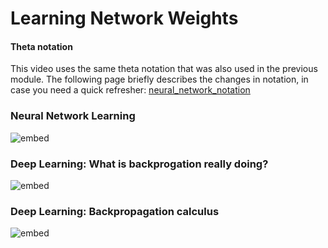 # Learning Network Weights

#### Theta notation

This video uses the same theta notation that was also used in the previous
module. The following page briefly describes the changes in notation, in
case you need a quick refresher:
[neural_network_notation](../../module-2/neural-networks/nn_notation.pdf)

### Neural Network Learning

![embed](https://youtube.com/embed/UVjj2fHu9YU)

### Deep Learning: What is backprogation really doing?

![embed](https://youtube.com/embed/Ilg3gGewQ5U)

### Deep Learning: Backpropagation calculus

![embed](https://youtube.com/embed/tIeHLnjs5U8)


